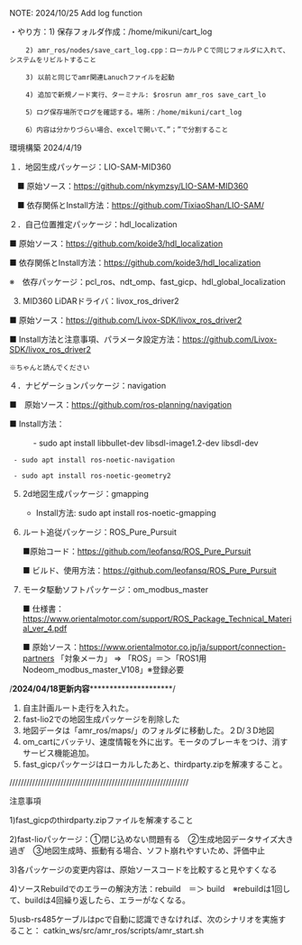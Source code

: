 NOTE: 2024/10/25 Add log function

・やり方：1) 保存フォルダ作成：/home/mikuni/cart_log

        2) amr_ros/nodes/save_cart_log.cpp：ローカルＰＣで同じフォルダに入れて、システムをリビルトすること
        
        3) 以前と同じでamr関連Lanuchファイルを起動
        
        4) 追加で新規ノード実行、ターミナル: $rosrun amr_ros save_cart_lo
        
        5）ログ保存場所でログを確認する。場所：/home/mikuni/cart_log
        
        6）内容は分かりづらい場合、excelで開いて、”；”で分割すること


環境構築 2024/4/19

１．地図生成パッケージ：LIO-SAM-MID360

　■ 原始ソース：https://github.com/nkymzsy/LIO-SAM-MID360
 
　■ 依存関係とInstall方法：https://github.com/TixiaoShan/LIO-SAM/
 
２．自己位置推定パッケージ：hdl_localization

  ■ 原始ソース：https://github.com/koide3/hdl_localization
  
  ■ 依存関係とInstall方法：https://github.com/koide3/hdl_localization
  
  ※　依存パッケージ：pcl_ros、ndt_omp、fast_gicp、hdl_global_localization
  
3. MID360 LiDARドライバ：livox_ros_driver2
   
  ■ 原始ソース：https://github.com/Livox-SDK/livox_ros_driver2

  ■ Install方法と注意事項、パラメータ設定方法：https://github.com/Livox-SDK/livox_ros_driver2
  
    ※ちゃんと読んでください
    
４．ナビゲーションパッケージ：navigation

  ■　原始ソース：https://github.com/ros-planning/navigation
  
  ■ Install方法：
  
　　　- sudo apt install libbullet-dev libsdl-image1.2-dev libsdl-dev
   
     - sudo apt install ros-noetic-navigation
     
     - sudo apt install ros-noetic-geometry2
     
5. 2d地図生成パッケージ：gmapping
   
   - Install方法: sudo apt install ros-noetic-gmapping
     
6. ルート追従パッケージ：ROS_Pure_Pursuit
   
   ■原始コード：https://github.com/leofansq/ROS_Pure_Pursuit
   
   ■ ビルド、使用方法：https://github.com/leofansq/ROS_Pure_Pursuit
   
7. モータ駆動ソフトパッケージ：om_modbus_master
    
   ■ 仕様書：https://www.orientalmotor.com/support/ROS_Package_Technical_Material_ver_4.pdf

   ■ 原始ソース：https://www.orientalmotor.co.jp/ja/support/connection-partners
   「対象メーカ」 => 「ROS」＝＞「ROS1用Nodeom_modbus_master_V108」※登録必要 

/************2024/04/18**更新内容*******************************/
1. 自主計画ルート走行を入れた。
2. fast-lio2での地図生成パッケージを削除した
3. 地図データは「amr_ros/maps/」のフォルダに移動した。２D/３D地図
4. om_cartにバッテリ、速度情報を外に出す。モータのブレーキをつけ、消すサービス機能追加。
5. fast_gicpパッケージはローカルしたあと、thirdparty.zipを解凍すること。
   
///////////////////////////////////////////////////////////////

注意事項

1)fast_gicpのthirdparty.zipファイルを解凍すること

2)fast-lioパッケージ：①閉じ込めない問題有る　②生成地図データサイズ大き過ぎ　③地図生成時、振動有る場合、ソフト崩れやすいため、評価中止

3)各パッケージの変更内容は、原始ソースコードを比較すると見やすくなる

4)ソースRebuildでのエラーの解決方法：rebuild　＝＞ build　※rebuildは1回して、buildは4回繰り返したら、エラーがなくなる。

5)usb-rs485ケーブルはpcで自動に認識できなければ、次のシナリオを実施すること： catkin_ws/src/amr_ros/scripts/amr_start.sh
